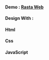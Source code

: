 #### Demo : <a href='https://neginsh1996.github.io/Rasta-Web/'>Rasta Web</a>
 
#### Design With :
#### Html
#### Css
#### JavaScript